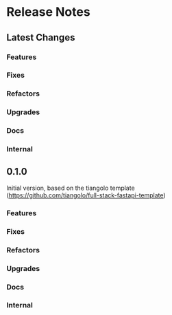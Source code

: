 # Release Notes

## Latest Changes

### Features

### Fixes

### Refactors

### Upgrades

### Docs

### Internal


## 0.1.0

Initial version, based on the tiangolo template (https://github.com/tiangolo/full-stack-fastapi-template)

### Features

### Fixes

### Refactors

### Upgrades

### Docs

### Internal